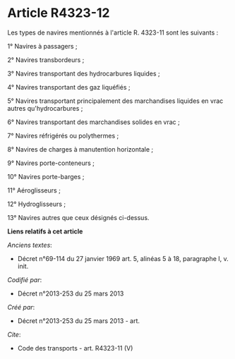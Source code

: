 # Article R4323-12

Les types de navires mentionnés à l'article R. 4323-11 sont les suivants : 

1° Navires à passagers ; 

2° Navires transbordeurs ; 

3° Navires transportant des hydrocarbures liquides ; 

4° Navires transportant des gaz liquéfiés ; 

5° Navires transportant principalement des marchandises liquides en vrac autres qu'hydrocarbures ; 

6° Navires transportant des marchandises solides en vrac ; 

7° Navires réfrigérés ou polythermes ; 

8° Navires de charges à manutention horizontale ; 

9° Navires porte-conteneurs ; 

10° Navires porte-barges ; 

11° Aéroglisseurs ; 

12° Hydroglisseurs ; 

13° Navires autres que ceux désignés ci-dessus.

**Liens relatifs à cet article**

_Anciens textes_:

  - Décret n°69-114 du 27 janvier 1969 art. 5, alinéas 5 à 18, paragraphe I, v. init.

_Codifié par_:

  - Décret n°2013-253 du 25 mars 2013

_Créé par_:

  - Décret n°2013-253 du 25 mars 2013 - art.

_Cite_:

  - Code des transports - art. R4323-11 (V)
